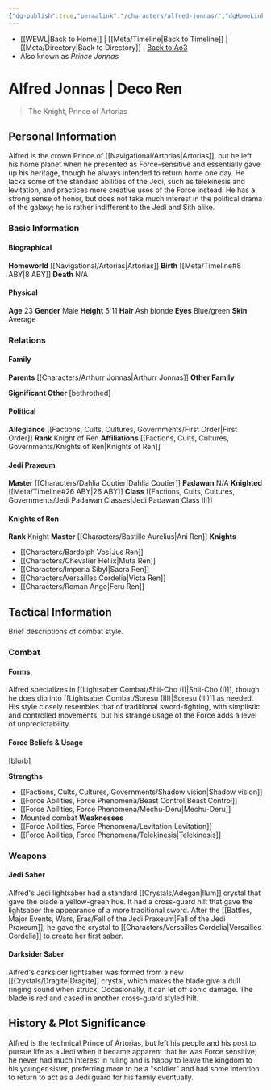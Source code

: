 ```yaml
---
{"dg-publish":true,"permalink":"/characters/alfred-jonnas/","dgHomeLink":false}
---
```


- [[WEWL\|Back to Home]] | [[Meta/Timeline\|Back to Timeline]] | [[Meta/Directory\|Back to Directory]] | [Back to Ao3](https://archiveofourown.org/works/19334440/chapters/45992584)
- Also known as *Prince Jonnas*

# Alfred Jonnas | Deco Ren
>The Knight, Prince of Artorias

## Personal Information
Alfred is the crown Prince of [[Navigational/Artorias\|Artorias]], but he left his home planet when he presented as Force-sensitive and essentially gave up his heritage, though he always intended to return home one day. He lacks some of the standard abilities of the Jedi, such as telekinesis and levitation, and practices more creative uses of the Force instead. He has a strong sense of honor, but does not take much interest in the political drama of the galaxy; he is rather indifferent to the Jedi and Sith alike. 

### Basic Information

#### Biographical
**Homeworld** [[Navigational/Artorias\|Artorias]]
**Birth** [[Meta/Timeline#8 ABY\|8 ABY]]
**Death** N/A

#### Physical
**Age** 23
**Gender** Male
**Height** 5'11
**Hair** Ash blonde
**Eyes** Blue/green
**Skin** Average

### Relations

#### Family
**Parents** [[Characters/Arthurr Jonnas\|Arthurr Jonnas]] 
**Other Family** 

**Significant Other** [bethrothed]

#### Political
**Allegiance** [[Factions, Cults, Cultures, Governments/First Order\|First Order]]
**Rank** Knight of Ren
**Affiliations** [[Factions, Cults, Cultures, Governments/Knights of Ren\|Knights of Ren]]

#### Jedi Praxeum
**Master** [[Characters/Dahlia Coutier\|Dahlia Coutier]]
**Padawan** N/A
**Knighted** [[Meta/Timeline#26 ABY\|26 ABY]]
**Class** [[Factions, Cults, Cultures, Governments/Jedi Padawan Classes\|Jedi Padawan Class III]]

#### Knights of Ren
**Rank** Knight
**Master** [[Characters/Bastille Aurelius\|Ani Ren]]
**Knights**
- [[Characters/Bardolph Vos\|Jus Ren]]
- [[Characters/Chevalier Hellix\|Muta Ren]]
- [[Characters/Imperia Sibyl\|Sacra Ren]]
- [[Characters/Versailles Cordelia\|Victa Ren]]
- [[Characters/Roman Ange\|Feru Ren]]

## Tactical Information
Brief descriptions of combat style.

### Combat

#### Forms
Alfred specializes in [[Lightsaber Combat/Shii-Cho (I)\|Shii-Cho (I)]], though he does dip into [[Lightsaber Combat/Soresu (III)\|Soresu (III)]] as needed. His style closely resembles that of traditional sword-fighting, with simplistic and controlled movements, but his strange usage of the Force adds a level of unpredictability. 

#### Force Beliefs & Usage
[blurb]

**Strengths**
- [[Factions, Cults, Cultures, Governments/Shadow vision\|Shadow vision]]
- [[Force Abilities, Force Phenomena/Beast Control\|Beast Control]]
- [[Force Abilities, Force Phenomena/Mechu-Deru\|Mechu-Deru]]
- Mounted combat
**Weaknesses**
- [[Force Abilities, Force Phenomena/Levitation\|Levitation]]
- [[Force Abilities, Force Phenomena/Telekinesis\|Telekinesis]]

### Weapons

#### Jedi Saber
Alfred's Jedi lightsaber had a standard [[Crystals/Adegan\|Ilum]] crystal that gave the blade a yellow-green hue. It had a cross-guard hilt that gave the lightsaber the appearance of a more traditional sword. After the [[Battles, Major Events, Wars, Eras/Fall of the Jedi Praxeum\|Fall of the Jedi Praxeum]], he gave the crystal to [[Characters/Versailles Cordelia\|Versailles Cordelia]] to create her first saber. 

#### Darksider Saber
Alfred's darksider lightsaber was formed from a new [[Crystals/Dragite\|Dragite]] crystal, which makes the blade give a dull ringing sound when struck. Occasionally, it can let off sonic damage. The blade is red and cased in another cross-guard styled hilt. 

## History & Plot Significance
Alfred is the technical Prince of Artorias, but left his people and his post to pursue life as a Jedi when it became apparent that he was Force sensitive; he never had much interest in ruling and is happy to leave the kingdom to his younger sister, preferring more to be a "soldier" and had some intention to return to act as a Jedi guard for his family eventually.

